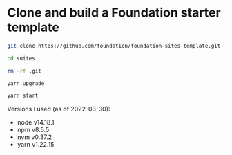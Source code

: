 # Clone and build a Foundation starter template

```sh
git clone https://github.com/foundation/foundation-sites-template.git ./suites
```

```sh
cd suites
```

```sh
rm -rf .git
```

```sh
yarn upgrade
```

```sh
yarn start 
```

Versions I used (as of 2022-03-30):
* node  v14.18.1
* npm   v8.5.5
* nvm   v0.37.2
* yarn  v1.22.15
